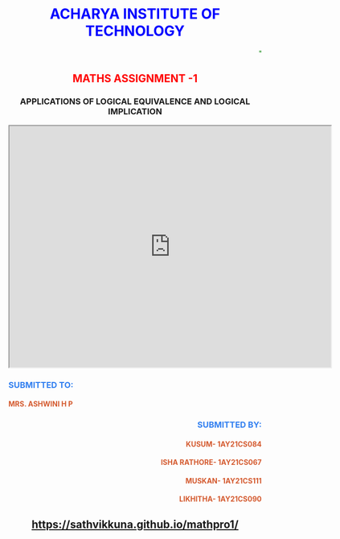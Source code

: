 <!DOCTYPE>
<html>
<head>
<title> MATHS ASSIGNEMNT</TITLE>
</head>
<body style="text-align: center">
<h1 style=text-align:center;color:blue;>ACHARYA INSTITUTE OF TECHNOLOGY</h1>
<marquee style=color:green;>"WHERE THE WORLD COMES TO LEARN"</marquee>
<h2 style=text-align:center;color:red;>MATHS ASSIGNMENT -1</h2>
<h3 style= text-align:center;>APPLICATIONS OF LOGICAL EQUIVALENCE AND LOGICAL IMPLICATION</h3>

<iframe src="https://drive.google.com/file/d/1V8Tw8hrC8j3gFoC1jcx8C4p_G_UfR2eg/preview" width="640" height="480" allow="autoplay"></iframe>
</body>
<h3 style=text-align:left;color:#317FF0;>SUBMITTED TO:</h3>
<h4 style=text-align:left;color:#D45A2F;> MRS. ASHWINI H P </h4>
<h3 style=text-align:right;color:#317FF0;>SUBMITTED BY:</h3>
<h4 style=text-align:right;color:#D45A2F;> KUSUM- 1AY21CS084 </h4>
<h4 style=text-align:right;color:#D45A2F;> ISHA RATHORE- 1AY21CS067 </h4>
<h4 style=text-align:right;color:#D45A2F;> MUSKAN- 1AY21CS111 </h4>
<h4 style=text-align:right;color:#D45A2F;> LIKHITHA- 1AY21CS090 </h4>
<H2> <a href="https://sathvikkuna.github.io/mathpro1/">https://sathvikkuna.github.io/mathpro1/</a></h2>
